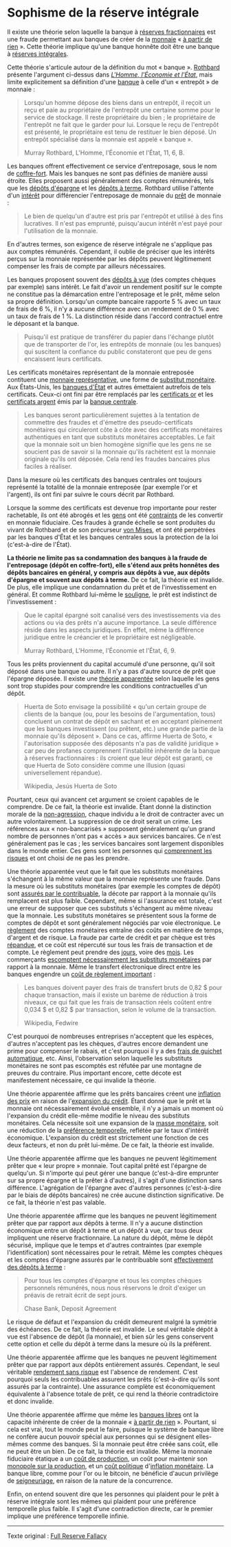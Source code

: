 Sophisme de la réserve intégrale 
================================

Il existe une théorie selon laquelle la banque à [réserves fractionnaires](https://fr.wikipedia.org/wiki/Syst%C3%A8me_de_r%C3%A9serves_fractionnaires) est une fraude permettant aux banques de créer de la [monnaie](ch005-money-taxonomy.md) « [à partir de rien](ch084-thin-air-fallacy.md) ». Cette théorie implique qu'une banque honnête doit être une banque à [réserves intégrales](https://fr.wikipedia.org/wiki/100_%25_monnaie).

Cette théorie s'articule autour de la définition du mot « banque ». [Rothbard](https://fr.wikipedia.org/wiki/Murray_Rothbard) présente l'argument ci-dessus dans [*L'Homme, l'Économie et l'État*](https://fr.wikipedia.org/wiki/L%27Homme,_l%27%C3%89conomie_et_l%27%C3%89tat), mais limite explicitement sa définition d'une [banque](https://mises.org/library/man-economy-and-state-power-and-market/html/pp/1086) à celle d'un « entrepôt » de monnaie :

> Lorsqu'un homme dépose des biens dans un entrepôt, il reçoit un reçu et paie au propriétaire de l'entrepôt une certaine somme pour le service de stockage. Il reste propriétaire du bien ; le propriétaire de l'entrepôt ne fait que le garder pour lui. Lorsque le reçu de l'entrepôt est présenté, le propriétaire est tenu de restituer le bien déposé. Un entrepôt spécialisé dans la monnaie est appelé « banque ».
>
> Murray Rothbard, L'Homme, l'Économie et l'État, 11, 6, B.

Les banques offrent effectivement ce service d'entreposage, sous le nom de [coffre-fort](https://fr.wikipedia.org/wiki/Coffre-fort). Mais les banques ne sont pas définies de manière aussi étroite. Elles proposent aussi généralement des comptes rémunérés, tels que les [dépôts d'épargne](https://fr.wikipedia.org/wiki/Types_de_d%C3%A9p%C3%B4ts_bancaires#Compte_d'%C3%A9pargne) et les [dépôts à terme](https://fr.wikipedia.org/wiki/Types_de_d%C3%A9p%C3%B4ts_bancaires#D%C3%A9p%C3%B4ts_%C3%A0_terme_et_plans_d'%C3%A9pargne). Rothbard utilise l'attente d'un [intérêt](ch101-glossary.md#intérêt) pour différencier l'entreposage de monnaie du [prêt](ch101-glossary.md#prêter) de monnaie :

> Le bien de quelqu'un d'autre est pris par l'entrepôt et utilisé à des fins lucratives. Il n'est pas emprunté, puisqu'aucun intérêt n'est payé pour l'utilisation de la monnaie.

En d'autres termes, son exigence de réserve intégrale ne s'applique pas aux comptes rémunérés. Cependant, il oublie de préciser que les intérêts perçus sur la monnaie représentée par les dépôts peuvent légitimement compenser les frais de compte par ailleurs nécessaires.

Les banques proposent souvent des [dépôts à vue](https://fr.wikipedia.org/wiki/Compte_courant) (des comptes chèques par exemple) sans intérêt. Le fait d'avoir un rendement positif sur le compte ne constitue pas la démarcation entre l'entreposage et le prêt, même selon sa propre définition. Lorsqu'un compte bancaire rapporte 5 % avec un taux de frais de 6 %, il n'y a aucune différence avec un rendement de 0 % avec un taux de frais de 1 %. La distinction réside dans l'accord contractuel entre le déposant et la banque.

> Puisqu'il est pratique de transférer du papier dans l'échange plutôt que de transporter de l'or, les entrepôts de monnaie (ou les banques) qui suscitent la confiance du public constateront que peu de gens encaissent leurs certificats.

Les certificats monétaires représentant de la monnaie entreposée contituent une [monnaie représentative](https://en.wikipedia.org/wiki/Representative_money), une forme de [substitut monétaire](https://www.wikiberal.org/wiki/Support_mon%C3%A9taire). Aux États-Unis, les [banques d'État](https://fr.wikipedia.org/wiki/Banque_publique) et autres émettaient autrefois de tels certificats. Ceux-ci ont fini par être remplacés par les [certificats or](https://fr.wikipedia.org/wiki/Gold_certificate) et les [certificats argent](https://fr.wikipedia.org/wiki/Silver_Certificate) émis par la [banque centrale](https://fr.wikipedia.org/wiki/Banque_centrale).

> Les banques seront particulièrement sujettes à la tentation de commettre des fraudes et d'émettre des pseudo-certificats monétaires qui circuleront côte à côte avec des certificats monétaires authentiques en tant que substituts monétaires acceptables. Le fait que la monnaie soit un bien homogène signifie que les gens ne se soucient pas de savoir si la monnaie qu'ils rachètent est la monnaie originale qu'ils ont déposée. Cela rend les fraudes bancaires plus faciles à réaliser.

Dans la mesure où les certificats des banques centrales ont toujours représenté la totalité de la monnaie entreposée (par exemple l'or et l'argent), ils ont fini par suivre le cours décrit par Rothbard.

Lorsque la somme des certificats est devenue trop importante pour rester rachetable, ils ont été abrogés et les [gens](ch101-glossary.md#personne) ont été [contraints](https://fr.wikipedia.org/wiki/Gold_Reserve_Act) de les convertir en monnaie fiduciaire. Ces fraudes à grande échelle se sont produites du vivant de Rothbard et de son précurseur [von Mises](https://fr.wikipedia.org/wiki/Ludwig_von_Mises), et ont été perpétrées par les banques d'État et les banques centrales sous la protection de la loi (c'est-à-dire de l'État).

**La théorie ne limite pas sa condamnation des banques à la fraude de l'entreposage (dépôt en coffre-fort), elle s'étend aux prêts honnêtes des dépôts bancaires en général, y compris aux dépôts à vue, aux dépôts d'épargne et souvent aux dépôts à terme.** De ce fait, la théorie est invalide. De plus, elle implique une condamnation du prêt et de l'investissement en général. Et comme Rothbard lui-même le [souligne](https://mises.org/library/man-economy-and-state-power-and-market/html/p/996), le prêt est indistinct de l'investissement :

> Que le capital épargné soit canalisé vers des investissements via des actions ou via des prêts n'a aucune importance. La seule différence réside dans les aspects juridiques. En effet, même la différence juridique entre le créancier et le propriétaire est négligeable.
>
> Murray Rothbard, L'Homme, l'Économie et l'État, 6, 9.

Tous les prêts proviennent du capital accumulé d'une personne, qu'il soit déposé dans une banque ou autre. Il n'y a pas d'autre source de prêt que l'épargne déposée. Il existe une [théorie apparentée](https://en.wikipedia.org/wiki/Jes%C3%BAs_Huerta_de_Soto#Austrian_business_cycle_and_full_reserve_banking) selon laquelle les gens sont trop stupides pour comprendre les conditions contractuelles d'un dépôt.

> Huerta de Soto envisage la possibilité « qu'un certain groupe de clients de la banque (ou, pour les besoins de l'argumentation, tous) concluent un contrat de dépôt en sachant et en acceptant pleinement que les banques investissent (ou prêtent, etc.) une grande partie de la monnaie qu'ils déposent ». Dans ce cas, affirme Huerta de Soto, « l'autorisation supposée des déposants n'a pas de validité juridique » car peu de profanes comprennent l'instabilité inhérente de la banque à réserves fractionnaires : ils croient que leur dépôt est garanti, ce que Huerta de Soto considère comme une illusion (quasi universellement répandue).
> 
> Wikipedia, Jesús Huerta de Soto

Pourtant, ceux qui avancent cet argument se croient capables de le comprendre. De ce fait, la théorie est invalide. Étant donné la distinction morale de la [non-agression](https://fr.wikipedia.org/wiki/Principe_de_non-agression), chaque individu a le droit de contracter avec un autre volontairement. La suppression de ce droit serait un crime. Les références aux « non-bancarisés » supposent généralement qu'un grand nombre de personnes n'ont pas « accès » aux services bancaires. Ce n'est généralement pas le cas ; les services bancaires sont largement disponibles dans le monde entier. Ces gens sont les personnes qui [comprennent les risques](https://www.reuters.com/article/zimbabwe-crisis-cbank/zimbabwe-c-bank-says-raided-private-bank-accounts-idUSLK23553320090420) et ont choisi de ne pas les prendre.

Une théorie apparentée veut que le fait que les substituts monétaires s'échangent à la même valeur que la monnaie représente une fraude. Dans la mesure où les substituts monétaires (par exemple les comptes de dépôt) sont [assurés par le contribuable](https://www.fdic.gov/), la décote par rapport à la monnaie qu'ils remplacent est plus faible. Cependant, même si l'assurance est totale, c'est une erreur de supposer que ces substituts s'échangent au même niveau que la monnaie. Les substituts monétaires se présentent sous la forme de comptes de dépôt et sont généralement négociés par voie électronique. Le [règlement](https://fr.wikipedia.org/wiki/%C3%89change,_compensation_et_r%C3%A8glement) des comptes monétaires entraîne des coûts en matière de temps, d'argent et de risque. La fraude par carte de crédit et par chèque est très [répandue](https://en.wikipedia.org/wiki/Credit_card_fraud), et ce coût est répercuté sur tous les frais de transaction et de compte. Le règlement peut prendre des [jours](https://fr.wikipedia.org/wiki/Ch%C3%A8que#D%C3%A9lai_d'encaissement), voire des [mois](https://www.economie.gouv.fr/cedef/chargeback-retrofacturation). Les commerçants [escomptent nécessairement les substituts monétaires](https://en.wikipedia.org/wiki/Merchant_account#Discount_rates) par rapport à la monnaie. Même le transfert électronique direct entre les banques engendre un [coût de règlement important](https://en.wikipedia.org/wiki/Fedwire) :

> Les banques doivent payer des frais de transfert bruts de 0,82 $ pour chaque transaction, mais il existe un barème de réduction à trois niveaux, ce qui fait que les frais de transaction réels coûtent entre 0,034 $ et 0,82 $ par transaction, selon le volume de la transaction.
>
> Wikipedia, Fedwire

C'est pourquoi de nombreuses entreprises n'acceptent que les espèces, d'autres n'acceptent pas les chèques, d'autres encore demandent une prime pour compenser le rabais, et c'est pourquoi il y a des [frais de guichet automatique](https://fr.wikipedia.org/wiki/Guichet_automatique_bancaire#Frais_d%27utilisation), etc. Ainsi, l'observation selon laquelle les substituts monétaires ne sont pas escomptés est réfutée par une montagne de preuves du contraire. Plus important encore, cette décote est manifestement nécessaire, ce qui invalide la théorie.

Une théorie apparentée affirme que les prêts bancaires créent une [inflation des prix](https://fr.wikipedia.org/wiki/Inflation) en raison de l'[expansion du crédit](ch046-credit-expansion-fallacy.md). Étant donné que le prêt et la monnaie ont nécessairement évolué ensemble, il n'y a jamais un moment où l'expansion du crédit elle-même modifie le niveau des substituts monétaires. Cela nécessite soit une expansion de la [masse monétaire](https://fr.wikipedia.org/wiki/Extraction_de_l%27or), soit une réduction de la [préférence temporelle](ch085-time-preference-fallacy.md), reflétée par le taux d'intérêt économique. L'expansion du crédit est strictement une fonction de ces deux facteurs, et non du prêt lui-même. De ce fait, la théorie est invalide.

Une théorie apparentée affirme que les banques ne peuvent légitimement prêter que « leur propre » monnaie. Tout capital prêté est l'épargne de quelqu'un. Si n'importe qui peut gérer une banque (c'est-à-dire emprunter sur sa propre épargne et la prêter à d'autres), il s'agit d'une distinction sans différence. L'agrégation de l'épargne avec d'autres personnes (c'est-à-dire par le biais de dépôts bancaires) ne crée aucune distinction significative. De ce fait, la théorie n'est pas valable.

Une théorie apparentée affirme que les banques ne peuvent légitimement prêter que par rapport aux dépôts à terme. Il n'y a aucune distinction économique entre un dépôt à terme et un dépôt à vue, car tous deux impliquent une réserve fractionnaire. La nature du dépôt, même le dépôt sécurisé, implique que le temps et d'autres contraintes (par exemple l'identification) sont nécessaires pour le retrait. Même les comptes chèques et les comptes d'épargne assurés par le contribuable sont [effectivement des dépôts à terme](https://www.chase.com/content/dam/chasecom/en/checking/documents/deposit_account_agreement.pdf) :

> Pour tous les comptes d'épargne et tous les comptes chèques personnels rémunérés, nous nous réservons le droit d'exiger un préavis de retrait écrit de sept jours.
>
> Chase Bank, Deposit Agreement

Le risque de défaut et l'expansion du crédit demeurent malgré la symétrie des échéances. De ce fait, la théorie est invalide. Le seul véritable dépôt à vue est l'absence de dépôt (la monnaie), et bien sûr les gens conservent cette option et celle du dépôt à terme dans la mesure où ils la préfèrent.

Une théorie apparentée affirme que les banques ne peuvent légitimement prêter que par rapport aux dépôts entièrement assurés. Cependant, le seul véritable [rendement sans risque](ch078-risk-free-return-fallacy.md) est l'absence de rendement. C'est pourquoi seuls les contribuables assurent les prêts (c'est-à-dire qu'ils sont assurés par la contrainte). Une assurance complète est économiquement équivalente à l'absence totale de prêt, ce qui rend la théorie contradictoire et donc invalide.

Une théorie apparentée affirme que même les [banques libres](https://fr.wikipedia.org/wiki/Banque_libre) ont la capacité inhérente de créer de la monnaie « [à partir de rien](ch084-thin-air-fallacy.md) ». Pourtant, si cela est vrai, tout le monde peut le faire, puisque le système de banque libre ne confère aucun pouvoir spécial aux personnes qui se désignent elles-mêmes comme des banques. Si la monnaie peut être créée sans coût, elle ne peut être un bien. De ce fait, la théorie est invalide. Même la monnaie fiduciaire étatique a un [coût de production](https://www.federalreserve.gov/faqs/currency_12771.htm), un coût pour maintenir son [monopole sur la production](https://fr.wikipedia.org/wiki/Faux-monnayage), et un [coût politique](https://fr.wikipedia.org/wiki/Crise_du_Venezuela) d'[inflation monétaire](https://fr.wikipedia.org/wiki/Cr%C3%A9ation_mon%C3%A9taire). La banque libre, comme pour l'or ou le bitcoin, ne bénéficie d'aucun privilège de [seigneuriage](https://fr.wikipedia.org/wiki/Seigneuriage), en raison de la nature de la concurrence.

Enfin, on entend souvent dire que les personnes qui plaident pour le prêt à réserve intégrale sont les mêmes qui plaident pour une préférence temporelle plus faible. Il s'agit d'une contradiction directe, car le premier implique une préférence temporelle infinie.

---

Texte original : [Full Reserve Fallacy](https://github.com/libbitcoin/libbitcoin-system/wiki/Full-Reserve-Fallacy)
